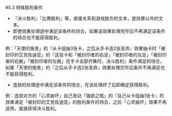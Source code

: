#5.3        特殊胜利条件
* 『决斗胜利』『比赛胜利』等，直接关系到游戏胜负的文本，是效果以外的文本。
* 即使效果处理途中满足该条件的场合，如果该效果处理完毕后不再满足该条件的场合也不能获得胜利。

例：「天使的施舍」的『从卡组抽3张卡，之后从手卡选2张丢弃』效果抽卡时「被封印的艾克佐迪亚」的『这张卡和「被封印者的右足」「被封印者的左足」「被封印者的右腕」「被封印者的左腕」在手卡全部齐集时，决斗胜利』条件满足的场合，如果「天使的施舍」的『之后从手卡选2张丢弃』效果处理完毕后条件不再满足也不能获得胜利。
* 连锁的处理途中满足该条件的场合，在该处理终了后即确定获得胜利。

例：连锁对方的「心灵崩坏」自己发动「强欲之瓶」的『自己从卡组抽1张卡』的效果满足「被封印的艾克佐迪亚」的胜利条件的场合，之后「心灵崩坏」效果不再适用，直接获得决斗胜利。
